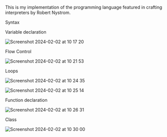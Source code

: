 This is my implementation of the programming language featured in crafting interpreters by Robert Nystrom.

Syntax

Variable declaration

![Screenshot 2024-02-02 at 10 17 20](https://github.com/mrokuu/EzFlowScript/assets/107129687/024fef0f-7f8c-4bce-b347-554c251272f3)

Flow Control

![Screenshot 2024-02-02 at 10 21 53](https://github.com/mrokuu/EzFlowScript/assets/107129687/a794ff47-d3fa-4899-b65f-06a6f5c1997e)

Loops

![Screenshot 2024-02-02 at 10 24 35](https://github.com/mrokuu/EzFlowScript/assets/107129687/1cfa0fea-2691-4c8c-a4aa-3ec20c9cf76b)

![Screenshot 2024-02-02 at 10 25 14](https://github.com/mrokuu/EzFlowScript/assets/107129687/895e6f42-7750-4ca2-be08-bcb792783939)

Function declaration

![Screenshot 2024-02-02 at 10 26 31](https://github.com/mrokuu/EzFlowScript/assets/107129687/d1451329-2c9b-4951-bd9b-32f22b38b290)


Class

![Screenshot 2024-02-02 at 10 30 00](https://github.com/mrokuu/EzFlowScript/assets/107129687/d071b550-2d35-491b-941a-05bade10ddac)

